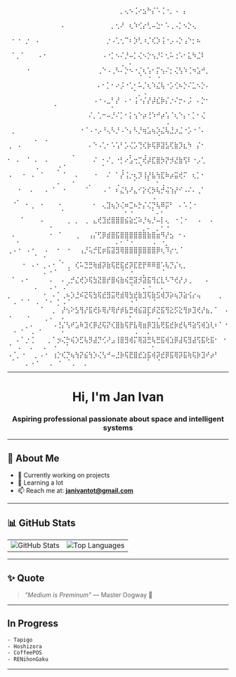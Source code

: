 ⠀⠀⠀⠀⠀⠀⠀⠀⠀⠀⠀⠀⠀⠀⠀⠀⠀⠀⠀⠀⠀⠀⠀⠀⠀⡀⢄⠢⢈⠔⣢⠓⡌⠡⢈⠐⡀⠠⠀⡄⠀⠀⠀⠀⠀⠀⠀⠀⠀⠀⠀⠀⠀⠀⠀⠀⠀⠀⠀⠀⠀⠀⠀⠀⠀⠀⠀⠀⠀⠀⠀⠀⠀⠀⠀⠀⠀⠀⠀⠀⠀⠀⠀⠀⠀
⠀⠀⠀⠀⠀⠀⠀⠀⠀⠀⠀⠀⠄⠀⠀⠀⠀⠀⠀⠀⠀⠀⠀⡀⢂⠜⠀⢆⠱⢊⡔⢃⠤⣑⠂⠡⢀⠠⡁⠢⡑⢄⠀⠀⠀⠀⠀⠀⠀⠀⠀⠀⠀⠀⠀⠀⠀⠀⠀⠀⠀⠀⠀⠀⠀⠀⠀⠀⠀⠀⠀⠀⠀⠀⠀⠀⠀⠀⠀⠀⠀⠀⠀⠀⠀
⠀⠂⠐⠀⡐⠀⠠⠀⠀⠀⠀⠀⠀⠀⠀⠀⠀⠀⠀⠀⠀⠀⡐⠠⢁⢂⠉⠆⡱⢃⠰⡈⢎⡱⢨⠐⡠⠠⡑⢠⠑⡂⠦⠀⠀⠀⠀⠀⠀⠀⠀⠀⠀⠀⠀⠀⠀⠀⠀⠀⠀⠀⠀⠀⠀⠀⠀⠀⠀⠀⠀⠀⠀⠀⠀⠀⠀⠀⠀⠀⠀⠀⠀⠀⠀
⠀⠁⡀⠁⠀⠀⠀⠄⠂⠀⠀⠀⠀⠀⠀⠀⠀⠀⠀⠀⠀⠠⠐⡁⠢⠌⡘⠤⡁⢌⠢⡑⢢⡘⠅⢂⠥⢐⠡⠂⣅⠳⣈⠇⠀⠀⠀⠀⠀⠀⠀⠀⠀⠀⠀⠀⠀⠀⠀⠀⠀⠀⠀⠀⠀⠀⠀⠀⠀⠀⠀⠀⠀⠀⢀⠀⠄⠀⠀⠀⠀⠀⠀⠀⠀
⠀⠀⠀⠀⠐⠀⠀⠀⠀⠀⠀⠀⠀⠀⠀⠀⠀⠀⠀⠀⢀⠑⠠⢀⠣⠄⡑⠢⠐⡈⢆⢡⠂⡍⢢⠌⡂⢌⢣⠱⢈⠲⣡⠚⡀⠀⠀⠀⠀⠀⠀⠀⠀⠀⠀⠀⠀⠀⠀⠀⠀⠀⠀⠀⠀⠀⠀⠀⠀⠀⠀⠀⠀⠀⠀⠀⠀⠀⠈⠀⠐⠀⠐⠀⠀
⠀⠀⠀⠀⠀⠀⠀⠀⠀⠀⠀⠀⠀⠀⠀⠀⠀⠀⠀⠀⠄⠂⡁⠂⠔⡨⠐⢁⠂⠥⡈⢆⠱⣌⢧⠐⡡⢊⠦⡑⠌⣁⠢⡑⠄⠀⠀⠀⠀⠀⠀⠀⠀⠀⠀⠀⠀⠀⠀⠀⠀⠀⠀⠀⠀⠀⠀⠀⠀⠀⠀⠀⠀⠀⠀⠀⠀⠁⡀⠠⠀⠀⠀⠀⠀
⠀⠀⠀⠀⠀⠀⠀⠀⠀⠀⠀⠀⠀⠀⠀⠀⠀⠀⠀⠠⠐⠠⣀⠃⡜⠀⠄⠂⢨⠐⡌⡜⡼⣎⡷⡌⡐⠌⡒⠄⡨⠀⠄⡑⠂⠀⠀⠀⠀⠀⠀⠀⠀⠀⠀⠀⠀⠀⠀⠈⠀⠀⠀⠀⠀⠀⠀⠀⠀⠀⠀⠀⠂⠀⠀⠀⠀⠀⠀⠀⠀⠀⠀⠀⠀
⠀⠀⠀⠀⠀⠀⠀⠀⠀⠀⠀⠀⠀⠀⠀⠀⠀⠀⠌⡀⢁⠒⠤⡘⠌⡁⠂⡅⢢⠑⡴⢘⠱⠚⡴⢡⠈⢆⠑⡄⠂⡁⠂⢌⠀⠀⠀⠀⠀⠀⠀⠀⠀⠀⠀⠀⠀⠀⠀⠀⠀⠀⠀⠀⠀⠀⠀⠀⠀⠀⠀⠀⠀⠀⠀⠀⠀⠀⠀⠀⠀⠀⠀⠀⠠
⠀⡀⠀⠀⠀⠀⠀⠀⠀⠀⠀⠀⠀⠀⠀⠀⠐⠈⠠⠐⡠⠘⢄⠣⡘⠠⠑⡄⠣⡘⢶⣡⢦⡱⣌⢧⣘⡰⣈⠐⡡⠐⠈⠄⠀⠀⠀⠀⠀⠀⠀⠀⠀⠀⠀⡀⠀⢀⠀⠀⠀⠀⠀⠀⠀⠀⠀⠀⠀⠀⠀⠀⠀⠀⠀⠀⠀⠀⠀⠀⠀⠀⠈⠀⠀
⢀⠀⠠⠀⠀⠀⠀⠀⠀⠀⠀⠀⠀⠀⠀⠀⠀⠀⠄⠑⠠⢁⠂⠡⢡⠃⡡⢌⡡⢙⢎⡷⢯⡿⣽⣣⢏⣷⡹⣆⠳⠀⡌⠂⠀⠀⠀⠀⠀⠀⠀⠀⠀⠀⠀⠀⠀⠀⠀⠀⠀⠀⠀⢀⠀⠀⠀⠀⠀⠀⠀⠀⠀⠀⠀⠀⡀⠀⠀⢀⠀⠀⠀⠀⠀
⠂⠀⠄⠀⠈⠀⠄⠀⠠⠀⠀⠀⠀⠀⠀⠀⠀⠀⠀⠌⠀⠂⠌⡀⠐⡃⠔⣡⢒⡉⢞⡼⣏⣿⡳⡝⡺⣜⣷⢫⠇⠐⡠⢁⠀⠀⠀⠀⠀⠀⠀⠀⠀⠀⠀⠠⠀⠀⠀⠀⡐⠈⠀⠀⠀⠀⠀⠀⠀⠀⠁⠀⠀⠀⢀⠀⠀⠀⠈⠀⠀⠀⠀⠀⠀
⠠⠀⠀⠐⠀⠠⠀⠈⠀⠀⠀⠀⠈⠀⠀⠄⠀⠀⠀⠐⠀⠀⠌⠀⠁⡜⢨⡐⢆⡹⢸⡜⣧⢳⣏⠷⡴⣭⢞⠍⠀⢆⡁⠂⠀⠀⠀⠀⠀⠀⠀⠀⠀⠀⠀⠀⠀⠀⠀⠀⠄⠀⠀⠐⠀⠀⠀⡀⠀⠀⠀⠀⠀⢀⠀⠀⠀⠁⠀⠀⠁⠀⠂⢀⠀
⠀⠀⠐⠀⠀⠄⠀⠀⠠⠀⠁⠀⠐⠀⠀⠀⠀⠈⠀⠀⠀⠠⠈⠀⠆⣌⢣⠜⣄⠊⡕⢎⡳⢧⡚⢬⢱⡜⠊⠠⠌⠄⢀⠁⠀⠀⠀⠀⠀⠀⠀⡀⠀⠀⠀⠀⠀⠀⠀⠀⠀⠀⠀⠀⠀⠀⠀⠀⠀⠀⠀⠀⠀⠀⠀⠀⠀⠀⠀⠀⠀⠠⠀⠀⠀
⠀⠈⠀⠀⠂⢀⠀⠐⠀⠀⠀⠐⠀⠀⠀⠀⠀⠀⠀⠂⠀⢄⣹⢦⡱⢌⠶⣉⠦⡓⡌⢌⡙⢧⠿⡭⠃⠀⠄⠡⢈⠐⠀⠀⠀⠀⠀⠀⠀⠀⠀⠀⠀⠀⠀⠀⠀⠀⠀⠀⠀⠁⠀⠀⠀⠀⠀⠀⠀⠀⠀⠀⠀⠀⠀⠂⠐⠀⠀⠀⠀⠁⠄⠂⠀
⠀⠀⠀⠁⠀⠀⠀⠠⠀⠀⠀⠀⠀⢀⠀⡀⠀⢀⠀⣄⢞⣹⣞⣿⣿⣿⣮⣵⣊⠵⡘⢦⡘⠤⡇⢄⠀⠐⢈⠐⠀⠀⠠⠀⠀⠄⠀⠀⠀⠀⠀⠀⠀⠀⠀⠀⠀⠀⠐⠀⠀⠀⠀⠀⠀⠀⠀⠀⠀⠀⠀⠀⠀⠀⠀⠀⠀⠀⠀⡀⠄⠀⡀⠂⠐
⠀⠄⠀⠀⠀⠀⠀⠀⠀⠐⠀⠈⠀⠀⠀⢀⠀⠀⢠⡌⢋⡿⣾⣿⣯⣿⣿⣿⣿⣿⣿⣷⣿⣶⠻⡜⣢⠀⠂⠄⠀⠀⠀⠀⠀⠀⠀⠀⠀⠀⠀⠂⠀⠀⠀⠀⠀⠀⠀⠀⠀⠀⠀⠀⠀⠀⠀⠀⠀⠀⠀⠀⠀⠄⠂⠈⠐⠀⠀⠀⠀⠠⠀⠐⡀
⢀⠠⠐⠀⠠⠐⠀⠀⠠⠀⠀⠂⠀⠐⠀⠀⢠⡘⢥⡚⣏⡶⣯⣽⣻⢿⣿⣿⣿⣿⣿⣿⣿⡿⢆⠹⡔⢂⠈⠀⠀⠀⠀⠀⠀⠀⠀⠀⠀⠀⠀⠀⠀⠀⠀⠁⠀⠂⠀⠀⢀⠀⠀⠀⠀⠀⠀⠀⠀⠀⠀⠀⠀⠀⠀⠀⠀⠀⠁⠀⠀⠀⠀⠀⠀
⠀⠀⠀⠐⠀⠠⠐⠀⡀⠄⠂⠀⠁⢀⠀⢎⠥⣙⣛⢷⣾⡽⣷⢯⣟⣯⣞⡽⣏⣟⡟⠿⠿⣿⠡⢧⡙⡌⢆⡀⠀⠀⠀⠀⠀⠀⠀⠀⠀⠀⠀⠀⠀⠀⠀⠀⠀⠄⠐⠈⠀⠀⠈⠀⠀⠀⠀⠀⠀⠀⠀⠀⠀⠀⠈⠀⠐⠀⠀⡀⠀⠀⠀⠈⠀
⠀⠁⠀⠄⠂⠀⠀⠀⠀⠠⠀⠀⠄⢀⡚⣌⢞⡱⢯⣳⣝⣿⡞⣿⢮⣷⢮⣛⣽⡺⣽⣯⢻⣎⣇⠣⠙⢞⡜⡰⢀⠀⠀⠀⠄⠀⠀⠀⠀⠀⠀⠀⠀⠀⠀⠄⠀⠀⠠⠐⠀⠠⠁⠀⠀⠀⠀⠀⠀⠀⠀⠀⠀⠀⠀⠀⠈⠀⠀⠄⠐⠀⠀⠄⠀
⡀⠀⠀⠀⠀⠀⠀⠀⠂⠀⠄⠁⢀⠦⡱⣘⠮⣝⢯⣳⢯⣞⣻⣭⢟⣾⢿⣳⣞⣷⣹⢯⣷⣫⢾⡹⡵⢦⡹⣵⢪⡔⢤⠀⠀⠀⠀⡀⠀⠀⠠⠀⠁⠈⠀⠠⠀⠈⠐⠀⡁⠠⠈⠀⠀⠀⠀⠀⠀⠀⠀⠀⠀⠀⠀⠀⠐⠈⠀⠀⠀⠈⠀⠀⠀
⠀⠀⠀⠀⠀⠀⠀⠈⠀⠀⡀⠀⡜⢢⠕⣣⢻⡜⣯⢞⡧⢿⡜⢿⡞⡾⣧⣛⢾⣮⣽⣏⡾⣝⣯⢻⣕⡫⣕⢻⡶⣹⢞⡜⣦⡀⠁⠀⠠⠐⠀⠀⠀⠐⠀⠀⠀⢀⠠⠀⠀⠄⠀⠀⠀⠀⠀⠀⠀⠀⠀⠀⠀⠀⠀⠀⠂⠀⠀⠀⠁⠀⠠⠀⠀
⠀⠀⠀⠀⡀⠄⠀⠀⠀⠀⠠⢘⡌⢣⠞⣡⠷⣹⢎⡿⣜⢯⡝⢎⣿⣷⢯⡟⣧⢿⣶⡿⣹⣧⢟⣯⣞⡷⣞⢧⠻⣵⢫⢾⣱⢇⠆⠁⠐⠀⠐⠀⠁⠀⠠⠀⠁⠀⠀⠀⠀⠂⠀⠀⠀⠀⠀⠀⠀⠀⠀⠀⠀⠀⠀⠀⠀⠠⠀⠀⠄⠀⠀⠀⠀
⠀⠀⠄⠁⡐⢈⠀⠀⠀⡀⠁⡲⢌⡓⢮⡱⣋⢧⡻⣼⡙⢊⠜⣠⢸⣿⣻⢾⡍⢿⣽⣛⢧⣛⣯⢾⣱⡿⣼⢯⣻⣼⢫⣯⢗⣯⠂⠀⠂⠈⠀⠠⠀⠀⠄⠀⠀⠄⠀⠐⠀⠀⠁⠀⠀⠀⠀⠀⠀⠀⠀⠀⠀⠀⠀⠀⠀⠀⠀⠀⠀⠂
⠠⠈⡀⠐⠀⠀⡀⠠⠐⠀⢰⡑⢎⡙⢦⢳⡝⣮⢳⡱⢌⢣⠚⠤⣘⡷⢯⣟⣿⣞⣱⣯⢾⡽⣞⡿⣯⢿⡽⣯⢷⢯⡷⣹⠞⡴⠃⠀⠀⠀⠁⠀⠀⡀⠠⠐⠀⠀⢀⠀⠐⠀⠈⢀⠀⠀⡀⠀⠀⠀⠀⠀⠀⠀⠀⠀⠀⠀⠀⠀⠁⠀⠈⠀⠀⠀


---

<h1 align="center">Hi, I'm Jan Ivan</h1>
<h3 align="center"> Aspiring professional passionate about space and intelligent systems </h3>

---

## 🌟 About Me

- 🔭 Currently working on projects
- 🌱 Learning a lot
- 📫 Reach me at: **janivantot@gmail.com**

---

## 📊 GitHub Stats

<table align="center">
  <tr>
    <td align="center">
      <img src="https://github-readme-stats.vercel.app/api?username=johnivn&show_icons=true&theme=tokyonight&hide_border=true" alt="GitHub Stats" />
    </td>
    <td align="center">
      <img src="https://github-readme-stats.vercel.app/api/top-langs?username=johnivn&layout=compact&theme=tokyonight&hide_border=true" alt="Top Languages" />
    </td>
  </tr>
</table>

---

## ✨ Quote
> *"Medium is Preminum"* — Master Oogway 🐢

---

## In Progress
```bash
- Tapigo
- Hoshizora
- CoffeePOS
- RENihonGaku
```

---
